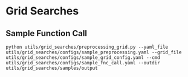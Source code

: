 # Grid Searches

## Sample Function Call

```
python utils/grid_searches/preprocessing_grid.py --yaml_file utils/grid_searches/configs/sample_preprocessing.yaml --grid_file utils/grid_searches/configs/sample_grid_config.yaml --cmd utils/grid_searches/configs/sample_fnc_call.yaml --outdir utils/grid_searches/samples/output
```
